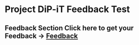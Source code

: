 
# Project DiP-iT Feedback Test
  
## Feedback Section    Click here to get your Feedback -> [Feedback](../../wiki/feedback)  